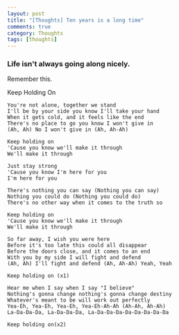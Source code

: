```yaml
---
layout: post
title: "[Thoughts] Ten years is a long time"
comments: true
category: Thoughts
tags: [thoughts]
---
```


### Life isn't always going along nicely. 

Remember this. 

Keep Holding On

	You're not alone, together we stand
	I'll be by your side you know I'll take your hand
	When it gets cold, and it feels like the end
	There's no place to go you know I won't give in
	(Ah, Ah) No I won't give in (Ah, Ah-Ah)

	Keep holding on
	'Cause you know we'll make it through
	We'll make it through

	Just stay strong
	'Cause you know I'm here for you
	I'm here for you

	There's nothing you can say (Nothing you can say)
	Nothing you could do (Nothing you could do)
	There's no other way when it comes to the truth so

	Keep holding on
	'Cause you know we'll make it through
	We'll make it through

	So far away, I wish you were here
	Before it's too late this could all disappear
	Before the doors close, and it comes to an end
	With you by my side I will fight and defend
	(Ah, Ah) I'll fight and defend (Ah, Ah-Ah) Yeah, Yeah

	Keep holding on (x1)

	Hear me when I say when I say "I believe"
	Nothing's gonna change nothing's gonna change destiny
	Whatever's meant to be will work out perfectly
	Yea-Eh, Yea-Eh, Yea-Eh, Yea-Eh-Ah-Ah (Ah-Ah, Ah-Ah)
	La-Da-Da-Da, La-Da-Da-Da, La-Da-Da-Da-Da-Da-Da-Da-Da

	Keep holding on(x2)
